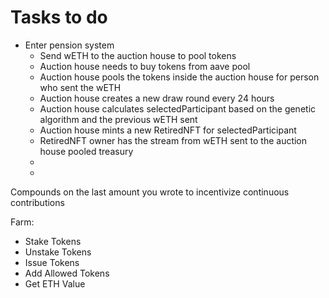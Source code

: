 # Tasks to do

 - Enter pension system
   - Send wETH to the auction house to pool tokens
   - Auction house needs to buy tokens from aave pool
   - Auction house pools the tokens inside the auction house for person who sent the wETH
   - Auction house creates a new draw round every 24 hours
   - Auction house calculates selectedParticipant based on the genetic algorithm and the previous wETH sent
   - Auction house mints a new RetiredNFT for selectedParticipant
   - RetiredNFT owner has the stream from wETH sent to the auction house pooled treasury
   - 
   - 


Compounds on the last amount you wrote to incentivize continuous contributions


Farm:
- Stake Tokens
- Unstake Tokens
- Issue Tokens
- Add Allowed Tokens
- Get ETH Value

